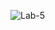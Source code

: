 ![Lab-5](https://user-images.githubusercontent.com/101610095/220833711-fd28df2c-b61d-4862-8a80-9e0200f7930b.gif)
